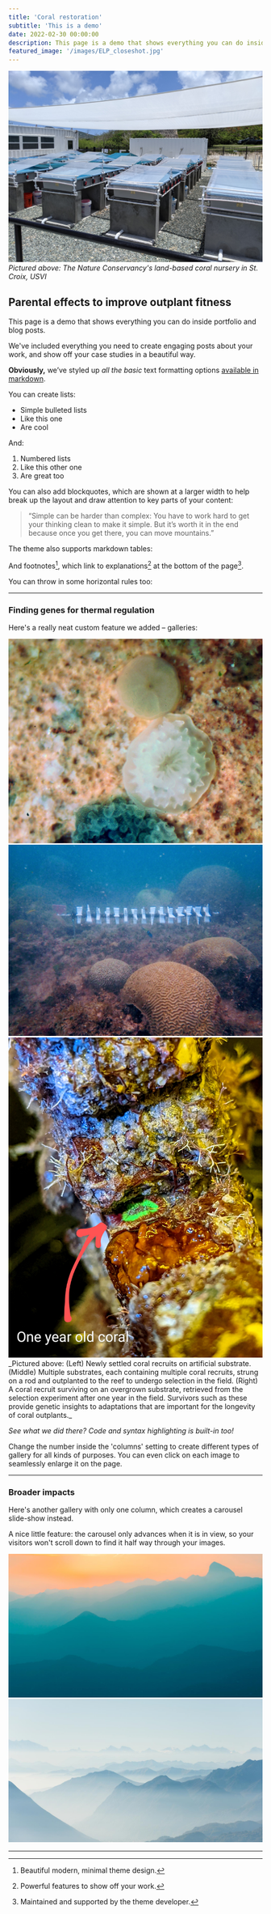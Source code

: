 ```yaml
---
title: 'Coral restoration'
subtitle: 'This is a demo'
date: 2022-02-30 00:00:00
description: This page is a demo that shows everything you can do inside portfolio and blog posts.
featured_image: '/images/ELP_closeshot.jpg'
---
```


![](/images/ELP_closeshot.jpg)
_Pictured above: The Nature Conservancy's land-based coral nursery in St. Croix, USVI_


## Parental effects to improve outplant fitness

This page is a demo that shows everything you can do inside portfolio and blog posts.

We've included everything you need to create engaging posts about your work, and show off your case studies in a beautiful way.

**Obviously,** we’ve styled up *all the basic* text formatting options [available in markdown](https://github.com/adam-p/markdown-here/wiki/Markdown-Cheatsheet).

You can create lists:

* Simple bulleted lists
* Like this one
* Are cool

And:

1. Numbered lists
2. Like this other one
3. Are great too

You can also add blockquotes, which are shown at a larger width to help break up the layout and draw attention to key parts of your content:

> “Simple can be harder than complex: You have to work hard to get your thinking clean to make it simple. But it’s worth it in the end because once you get there, you can move mountains.”

The theme also supports markdown tables:


And footnotes[^1], which link to explanations[^2] at the bottom of the page[^3].

[^1]: Beautiful modern, minimal theme design.
[^2]: Powerful features to show off your work.
[^3]: Maintained and supported by the theme developer.

You can throw in some horizontal rules too:

---

### Finding genes for thermal regulation

Here's a really neat custom feature we added – galleries:

<div class="gallery" data-columns="3">
	<img src="/images/tile recruit (1).jpg">
	<img src="/images/Outplant_recruit.JPG">
	<img src="/images/Oneyear_recruit.jpg">
</div>
_Pictured above: (Left) Newly settled coral recruits on artificial substrate. (Middle) Multiple substrates, each containing multiple coral recruits, strung on a rod and outplanted to the reef to undergo selection in the field. (Right) A coral recruit surviving on an overgrown substrate, retrieved from the selection experiment after one year in the field. Survivors such as these provide genetic insights to adaptations that are important for the longevity of coral outplants._

*See what we did there? Code and syntax highlighting is built-in too!*

Change the number inside the 'columns' setting to create different types of gallery for all kinds of purposes. You can even click on each image to seamlessly enlarge it on the page.

---

### Broader impacts

Here's another gallery with only one column, which creates a carousel slide-show instead.

A nice little feature: the carousel only advances when it is in view, so your visitors won't scroll down to find it half way through your images.

<div class="gallery" data-columns="1">
	<img src="/images/demo/demo-landscape.jpg">
	<img src="/images/demo/demo-landscape-2.jpg">
</div>


---
